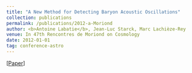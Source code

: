 ```yaml
---
title: "A New Method for Detecting Baryon Acoustic Oscillations"
collection: publications
permalink: /publications/2012-a-Moriond
author: <b>Antoine Labatie</b>, Jean-Luc Starck, Marc Lachièze-Rey
venue: In 47th Rencontres de Moriond on Cosmology
date: 2012-01-01
tag: conference-astro
---
```


[[Paper](http://inspirehep.net/record/1598994/files/1268715_357-358.pdf)]
<br>
<br>
